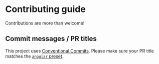 # Contributing guide

Contributions are more than welcome!

## Commit messages / PR titles

This project uses [Conventional Commits](https://www.conventionalcommits.org/en/v1.0.0/).
Please make sure your PR title matches the [`angular` preset](https://github.com/conventional-changelog/conventional-changelog/tree/master/packages/conventional-changelog-angular).
